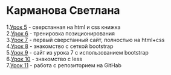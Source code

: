 # Карманова Светлана

1.[Урок 5]() - сверстанная на html и css книжка  
2.[Урок 6]() - тренировка позиционирования  
3.[Урок 7]() - первый сверстанный сайт, полностью на html+css  
4.[Урок 8]() - знакомство с сеткой bootstrap  
5.[Урок 9]() - сайт из урока 7 с использованием bootstrap  
6.[Урок 10]() - знакомство с less  
7.[Урок 11]() - работа с репозиторием на GitHab  
